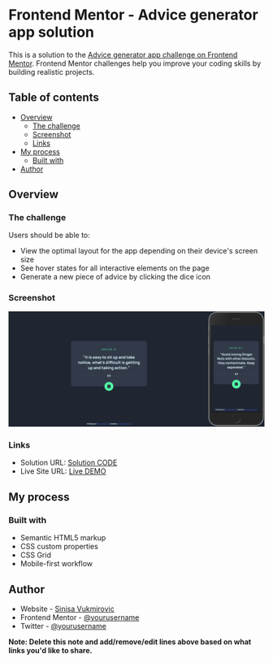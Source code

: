 # Frontend Mentor - Advice generator app solution

This is a solution to the [Advice generator app challenge on Frontend Mentor](https://www.frontendmentor.io/challenges/advice-generator-app-QdUG-13db). Frontend Mentor challenges help you improve your coding skills by building realistic projects.

## Table of contents

- [Overview](#overview)
  - [The challenge](#the-challenge)
  - [Screenshot](#screenshot)
  - [Links](#links)
- [My process](#my-process)
  - [Built with](#built-with)
- [Author](#author)

## Overview

### The challenge

Users should be able to:

- View the optimal layout for the app depending on their device's screen size
- See hover states for all interactive elements on the page
- Generate a new piece of advice by clicking the dice icon

### Screenshot

![](./screenshot.png)

### Links

- Solution URL: [Solution CODE](https://github.com/SinisaVukmirovic/FrontEnd-Mentor-challenge-3)
- Live Site URL: [Live DEMO](https://sinisavukmirovic.github.io/FrontEnd-Mentor-challenge-3/)

## My process

### Built with

- Semantic HTML5 markup
- CSS custom properties
- CSS Grid
- Mobile-first workflow

## Author

- Website - [Sinisa Vukmirovic](https://github.com/SinisaVukmirovic)
- Frontend Mentor - [@yourusername](https://www.frontendmentor.io/profile/SinisaVukmirovic)
- Twitter - [@yourusername](https://twitter.com/sajtowski)

**Note: Delete this note and add/remove/edit lines above based on what links you'd like to share.**